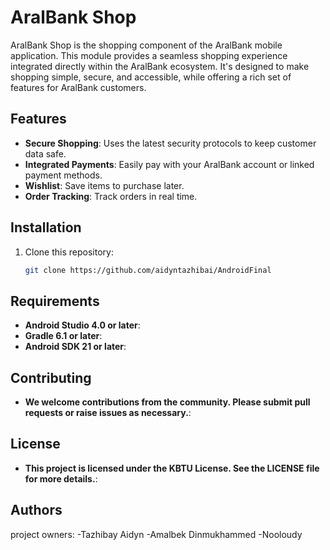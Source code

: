 # AralBank Shop

AralBank Shop is the shopping component of the AralBank mobile application. This module provides a seamless shopping experience integrated directly within the AralBank ecosystem. It's designed to make shopping simple, secure, and accessible, while offering a rich set of features for AralBank customers.

## Features

- **Secure Shopping**: Uses the latest security protocols to keep customer data safe.
- **Integrated Payments**: Easily pay with your AralBank account or linked payment methods.
- **Wishlist**: Save items to purchase later.
- **Order Tracking**: Track orders in real time.

## Installation

1. Clone this repository:

   ```bash
   git clone https://github.com/aidyntazhibai/AndroidFinal


## Requirements

- **Android Studio 4.0 or later**:
- **Gradle 6.1 or later**:
- **Android SDK 21 or later**:


## Contributing

- **We welcome contributions from the community. Please submit pull requests or raise issues as necessary.**:

## License

- **This project is licensed under the KBTU License. See the LICENSE file for more details.**:

## Authors

project owners:
-Tazhibay Aidyn
-Amalbek Dinmukhammed
-Nooloudy
